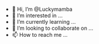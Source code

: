 - 👋 Hi, I’m @Luckymamba
- 👀 I’m interested in ...
- 🌱 I’m currently learning ...
- 💞️ I’m looking to collaborate on ...
- 📫 How to reach me ...

<!---
Luckymamba/Luckymamba is a ✨ special ✨ repository because its `README.md` (this file) appears on your GitHub profile.
You can click the Preview link to take a look at your changes.
--->

